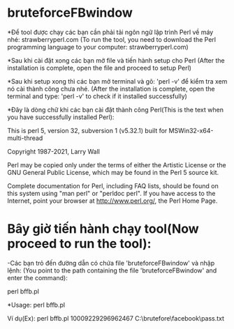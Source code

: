 # bruteforceFBwindow

*Để tool được chạy các bạn cần phải tải ngôn ngữ lập trình Perl về máy nhé: strawberryperl.com
(To run the tool, you need to download the Perl programming language to your computer: strawberryperl.com)

*Sau khi cài đặt xong các bạn mở file và tiến hành setup cho Perl
(After the installation is complete, open the file and proceed to setup Perl)

*Sau khi setup xong thì các bạn mở terminal và gõ: 'perl -v' để kiểm tra xem nó cài thành công chưa nhé.
(After the installation is complete, open the terminal and type: 'perl -v' to check if it installed successfully)

*Đây là dòng chữ khi các bạn cài đặt thành công Perl(This is the text when you have successfully installed Perl):

This is perl 5, version 32, subversion 1 (v5.32.1) built for MSWin32-x64-multi-thread

Copyright 1987-2021, Larry Wall

Perl may be copied only under the terms of either the Artistic License or the
GNU General Public License, which may be found in the Perl 5 source kit.

Complete documentation for Perl, including FAQ lists, should be found on
this system using "man perl" or "perldoc perl".  If you have access to the
Internet, point your browser at http://www.perl.org/, the Perl Home Page.



# Bây giờ tiến hành chạy tool(Now proceed to run the tool):

-Các bạn trỏ đến đường dẫn có chứa file 'bruteforceFBwindow' và nhập lệnh:
 (You point to the path containing the file 'bruteforceFBwindow' and enter the command):
 
perl bffb.pl

*Usage: perl bffb.pl <Id FB> <wordlists>

Ví dụ(Ex): perl bffb.pl 10009229296962467 C:\brutefore\facebook\pass.txt

